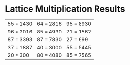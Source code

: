 # Lattice Multiplication Results

|   |   |   |
|---|---|---|
| 55 = 1430 | 64 = 2816 | 95 = 8930 |
| 96 = 2016 | 85 = 4930 | 71 = 1562 |
| 87 = 3393 | 87 = 7830 | 27 = 999 |
| 37 = 1887 | 40 = 3000 | 55 = 5445 |
| 20 = 300 | 80 = 4080 | 85 = 7565 |
